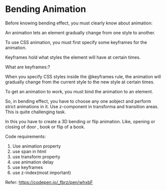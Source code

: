 # Bending Animation

Before knowing bending effect, you must clearly know about animation:

An animation lets an element gradually change from one style to another.

To use CSS animation, you must first specify some keyframes for the animation.

Keyframes hold what styles the element will have at certain times.

What are keyframes:?

When you specify CSS styles inside the @keyframes rule, 
the animation will gradually change from the current style to the new style at certain times.

To get an animation to work, you must bind the animation to an element.

So, in bending effect, you have to choose any one aobject and perform strict animations in it. Use z-component in transforma and transition areas.
This is quite challenging task.

In this you have to create a 3D bending or flip animation. Like, opening or closing of door , book or flip of a book.

Code requirements:

1. Use animation property
2. use span in html
3. use transform property
4. use animation delay
5. use keyframes
5. use z-index(most important)

Refer: https://codepen.io/_fbrz/pen/whxbF
